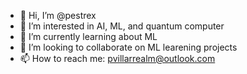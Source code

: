 - 👋 Hi, I’m @pestrex
- 👀 I’m interested in AI, ML, and quantum computer
- 🌱 I’m currently learning about ML
- 💞️ I’m looking to collaborate on ML learening projects
- 📫 How to reach me: pvillarrealm@outlook.com

<!---
pestrex/pestrex is a ✨ special ✨ repository because its `README.md` (this file) appears on your GitHub profile.
You can click the Preview link to take a look at your changes.
--->
